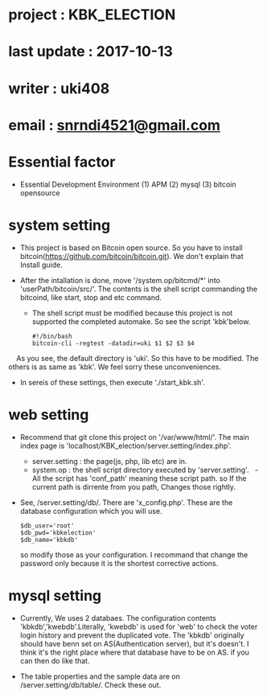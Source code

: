 # project : KBK_ELECTION
# last update : 2017-10-13
# writer : uki408
# email : snrndi4521@gmail.com

# Essential factor 
- Essential Development Environment
  (1) APM
  (2) mysql
  (3) bitcoin opensource
  
# system setting
- This project is based on Bitcoin open source. So you have to install bitcoin(https://github.com/bitcoin/bitcoin.git). We don't explain that Install guide.

- After the intallation is done, move '/system.op/bitcmd/*' into 'userPath/bitcoin/src/'. The contents is the shell script commanding the bitcoind, like start, stop and etc command.

  - The shell script must be modified because this project is not supported the completed automake. So see the script     'kbk'below.
  
        #!/bin/bash
        bitcoin-cli -regtest -datadir=uki $1 $2 $3 $4
     
     As you see, the default directory is 'uki'. So this have to be modified. The others is as same as 'kbk'. We feel sorry these unconveniences.
     
 - In sereis of these settings, then execute './start_kbk.sh'.

# web setting

- Recommend that git clone this project on '/var/www/html/'. The main index page is 'localhost/KBK_election/server.setting/index.php'. 

  - server.setting : the page(js, php, lib etc) are in.
  - system.op : the shell script directory executed by 'server.setting'.
    - All the script has 'conf_path' meaning these script path. so If the current path is dirrente from you path, Changes those rightly.

- See, /server.setting/db/. There are 'x_config.php'. These are the database configuration which you will use. 
 
      $db_user='root'
      $db_pwd='kbkelection'
      $db_name='kbkdb'
 
  so modify those as your configuration. I recommand that change the password only because it is the shortest corrective actions.
  
# mysql setting

- Currently, We uses 2 databaes. The configuration contents 'kbkdb','kwebdb'.Literally, 'kwebdb' is used for 'web' to check the voter login history and prevent the duplicated vote. The 'kbkdb' originally should have benn set on AS(Authentication server), but it's doesn't. I think it's the right place where that database have to be on AS. if you can then do like that.

- The table properties  and the sample data are on /server.setting/db/table/. Check these out.
